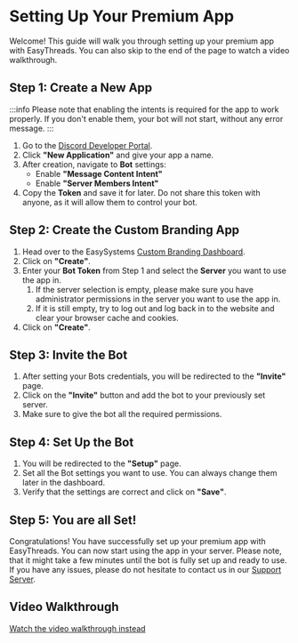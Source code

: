# Setting Up Your Premium App

Welcome! This guide will walk you through setting up your premium app with EasyThreads.
You can also skip to the end of the page to watch a video walkthrough.

## Step 1: Create a New App

:::info
Please note that enabling the intents is required for the app to work properly. If you don't enable them, your bot will not start, without any error message.
:::

1. Go to the [Discord Developer Portal](https://discord.com/developers/applications).
2. Click **"New Application"** and give your app a name.
3. After creation, navigate to **Bot** settings:
    - Enable **"Message Content Intent"**
    - Enable **"Server Members Intent"**
4. Copy the **Token** and save it for later. Do not share this token with anyone, as it will allow them to control your bot.

## Step 2: Create the Custom Branding App
1. Head over to the EasySystems [Custom Branding Dashboard](https://easysystems.dev/dashboard).
2. Click on **"Create"**.
3. Enter your **Bot Token** from Step 1 and select the **Server** you want to use the app in. 
    1. If the server selection is empty, please make sure you have administrator permissions in the server you want to use the app in.
    2. If it is still empty, try to log out and log back in to the website and clear your browser cache and cookies.
4. Click on **"Create"**.

## Step 3: Invite the Bot
1. After setting your Bots credentials, you will be redirected to the **"Invite"** page.
2. Click on the **"Invite"** button and add the bot to your previously set server.
3. Make sure to give the bot all the required permissions. 

## Step 4: Set Up the Bot
1. You will be redirected to the **"Setup"** page.
2. Set all the Bot settings you want to use. You can always change them later in the dashboard.
3. Verify that the settings are correct and click on **"Save"**.

## Step 5: You are all Set!
Congratulations! You have successfully set up your premium app with EasyThreads. You can now start using the app in your server.
Please note, that it might take a few minutes until the bot is fully set up and ready to use. If you have any issues, please do not hesitate to contact us in our [Support Server](https://ezsys.link/support).


## Video Walkthrough

[Watch the video walkthrough instead](https://youtu.be/8daJs4kA-DI)